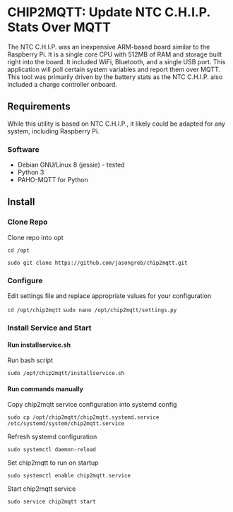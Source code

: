 # CHIP2MQTT: Update NTC C.H.I.P. Stats Over MQTT

The NTC C.H.I.P. was an inexpensive ARM-based board similar to the Raspberry Pi. It is a single core CPU with 512MB of RAM and storage built right
into the board. It included WiFi, Bluetooth, and a single USB port. This application will poll certain system variables and report them over MQTT.
This tool was primarily driven by the battery stats as the NTC C.H.I.P. also included a charge controller onboard.

## Requirements

While this utility is based on NTC C.H.I.P., it likely could be adapted for any system, including Raspberry Pi.

### Software

- Debian GNU/Linux 8 (jessie) - tested
- Python 3
- PAHO-MQTT for Python

## Install

### Clone Repo
Clone repo into opt

`cd /opt`

`sudo git clone https://github.com/jasongreb/chip2mqtt.git`

### Configure

Edit settings file and replace appropriate values for your configuration

`cd /opt/chip2mqtt`
`sudo nano /opt/chip2mqtt/settings.py`

### Install Service and Start

#### Run installservice.sh

Run bash script

`sudo /opt/chip2mqtt/installservice.sh`

#### Run commands manually

Copy chip2mqtt service configuration into systemd config

`sudo cp /opt/chip2mqtt/chip2mqtt.systemd.service /etc/systemd/system/chip2mqtt.service`

Refresh systemd configuration

`sudo systemctl daemon-reload`

Set chip2mqtt to run on startup

`sudo systemctl enable chip2mqtt.service`

Start chip2mqtt service

`sudo service chip2mqtt start`


